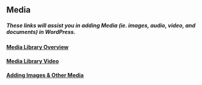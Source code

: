 ## Media

##### These links will assist you in adding Media \(ie. images, audio, video, and documents\) in WordPress.

#### [Media Library Overview](https://easywpguide.com/wordpress-manual/media-library/)

#### [**Media Library Video**](http://umw.domains/wordpress-basics/#media) 

#### [**Adding Images & Other Media**](https://easywpguide.com/wordpress-manual/adding-images-other-media/)
